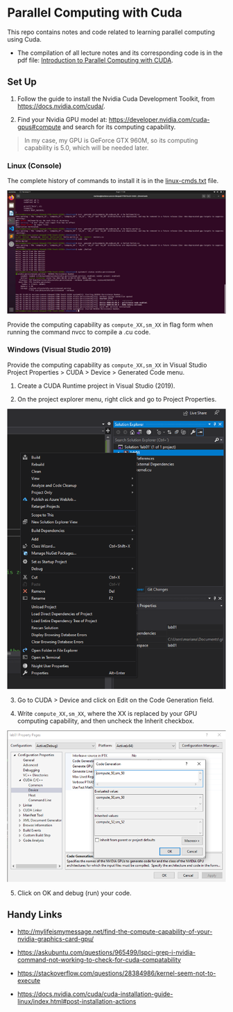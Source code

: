 # Parallel Computing with Cuda

This repo contains notes and code related to learning parallel computing using Cuda. 

- The compilation of all lecture notes and its corresponding code is in the pdf file: [Introduction to Parallel Computing with CUDA](https://github.com/the-other-mariana/pandoc-pdfs/blob/master/cuda01/book/cuda-book.pdf).

## Set Up

1. Follow the guide to install the Nvidia Cuda Development Toolkit, from https://docs.nvidia.com/cuda/.

2. Find your Nvidia GPU model at: https://developer.nvidia.com/cuda-gpus#compute and search for its computing capability.

> In my case, my GPU is GeForce GTX 960M, so its computing capability is 5.0, which will be needed later.

### Linux (Console)

The complete history of commands to install it is in the [linux-cmds.txt](https://github.com/the-other-mariana/parallel-computing-cuda/blob/master/cuda-cmds.txt) file. <br />

![image](https://github.com/the-other-mariana/parallel-computing-cuda/blob/master/media/linux-setup.jpeg?raw=true) <br />

Provide the computing capability as `compute_XX,sm_XX` in flag form when running the command nvcc to compile a .cu code.

### Windows (Visual Studio 2019)

Provide the computing capability as `compute_XX,sm_XX` in Visual Studio Project Properties > CUDA > Device > Generated Code menu.

1. Create a CUDA Runtime project in Visual Studio (2019).

2. On the project explorer menu, right click and go to Project Properties.

![image](https://github.com/the-other-mariana/parallel-computing-cuda/blob/master/media/win-setup-01.png?raw=true) <br />

3. Go to CUDA > Device and click on Edit on the Code Generation field.

4. Write `compute_XX,sm_XX`, where the XX is replaced by your GPU computing capability, and then uncheck the Inherit checkbox.

![image](https://github.com/the-other-mariana/parallel-computing-cuda/blob/master/media/win-setup-02.png?raw=true) <br />

5. Click on OK and debug (run) your code.

## Handy Links

- http://mylifeismymessage.net/find-the-compute-capability-of-your-nvidia-graphics-card-gpu/

- https://askubuntu.com/questions/965499/lspci-grep-i-nvidia-command-not-working-to-check-for-cuda-compatability

- https://stackoverflow.com/questions/28384986/kernel-seem-not-to-execute

- https://docs.nvidia.com/cuda/cuda-installation-guide-linux/index.html#post-installation-actions
